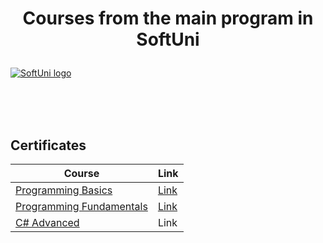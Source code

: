 # <p align="center"> Courses from the main program in SoftUni <p>

<a href="https://softuni.bg/trainings/courses" rel="Courses">  ![SoftUni logo][logo] <a/>

[logo]: http://innovationstarterbox.bg/wp-content/uploads/2016/05/Softuni_logo_trasparent.png "Logo Title Text 2"

<br/>
<br/>
<br/>

<h2> Certificates </h2>

|**Course**|**Link**| 
|---|---|
|<a href="https://softuni.bg/trainings/2179/programming-basics-with-csharp-november-2018" > Programming Basics </a>   | <a href="https://softuni.bg/certificates/details/61866/7b3c02f3"> Link</a> |
|<a href="https://softuni.bg/trainings/2237/technology-fundamentals-with-csharp-january-2019"> Programming Fundamentals </a>| <a href="https://softuni.bg/trainings/2237/technology-fundamentals-with-csharp-january-2019"> Link</a> |
|<a href="https://softuni.bg/trainings/2348/csharp-advanced-may-2019"> C# Advanced </a>| <a > Link</a> |
